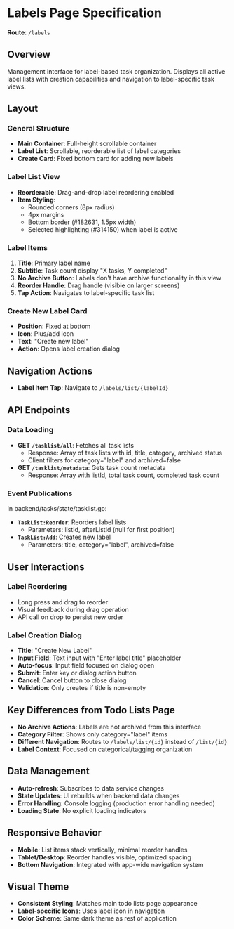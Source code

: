 # Labels Page Specification

**Route**: `/labels`

## Overview
Management interface for label-based task organization. Displays all active label lists with creation capabilities and navigation to label-specific task views.

## Layout

### General Structure
- **Main Container**: Full-height scrollable container
- **Label List**: Scrollable, reorderable list of label categories
- **Create Card**: Fixed bottom card for adding new labels

### Label List View
- **Reorderable**: Drag-and-drop label reordering enabled
- **Item Styling**:
  - Rounded corners (8px radius)
  - 4px margins
  - Bottom border (#182631, 1.5px width)
  - Selected highlighting (#314150) when label is active

### Label Items
1. **Title**: Primary label name
2. **Subtitle**: Task count display "X tasks, Y completed"
3. **No Archive Button**: Labels don't have archive functionality in this view
4. **Reorder Handle**: Drag handle (visible on larger screens)
5. **Tap Action**: Navigates to label-specific task list

### Create New Label Card
- **Position**: Fixed at bottom
- **Icon**: Plus/add icon
- **Text**: "Create new label"
- **Action**: Opens label creation dialog

## Navigation Actions
- **Label Item Tap**: Navigate to `/labels/list/{labelId}`

## API Endpoints

### Data Loading
- **GET `/tasklist/all`**: Fetches all task lists
  - Response: Array of task lists with id, title, category, archived status
  - Client filters for category="label" and archived=false
- **GET `/tasklist/metadata`**: Gets task count metadata
  - Response: Array with listId, total task count, completed task count

### Event Publications
In backend/tasks/state/tasklist.go:
- **`TaskList:Reorder`**: Reorders label lists
  - Parameters: listId, afterListId (null for first position)
- **`TaskList:Add`**: Creates new label
  - Parameters: title, category="label", archived=false

## User Interactions

### Label Reordering
- Long press and drag to reorder
- Visual feedback during drag operation
- API call on drop to persist new order

### Label Creation Dialog
- **Title**: "Create New Label"
- **Input Field**: Text input with "Enter label title" placeholder
- **Auto-focus**: Input field focused on dialog open
- **Submit**: Enter key or dialog action button
- **Cancel**: Cancel button to close dialog
- **Validation**: Only creates if title is non-empty

## Key Differences from Todo Lists Page
- **No Archive Actions**: Labels are not archived from this interface
- **Category Filter**: Shows only category="label" items
- **Different Navigation**: Routes to `/labels/list/{id}` instead of `/list/{id}`
- **Label Context**: Focused on categorical/tagging organization

## Data Management
- **Auto-refresh**: Subscribes to data service changes
- **State Updates**: UI rebuilds when backend data changes
- **Error Handling**: Console logging (production error handling needed)
- **Loading State**: No explicit loading indicators

## Responsive Behavior
- **Mobile**: List items stack vertically, minimal reorder handles
- **Tablet/Desktop**: Reorder handles visible, optimized spacing
- **Bottom Navigation**: Integrated with app-wide navigation system

## Visual Theme
- **Consistent Styling**: Matches main todo lists page appearance
- **Label-specific Icons**: Uses label icon in navigation
- **Color Scheme**: Same dark theme as rest of application
